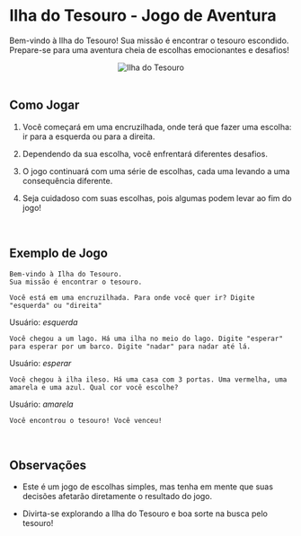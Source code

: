 # Ilha do Tesouro - Jogo de Aventura

Bem-vindo à Ilha do Tesouro! Sua missão é encontrar o tesouro escondido. Prepare-se para uma aventura cheia de escolhas emocionantes e desafios!

<div align="center">   <img src="https://mais.opovo.com.br/_midias/gif/2023/08/16/ninjala_ninjala_season6trailer-23036129.gif" alt="Ilha do Tesouro"> </div>

<br>

## Como Jogar

1. Você começará em uma encruzilhada, onde terá que fazer uma escolha: ir para a esquerda ou para a direita.

2. Dependendo da sua escolha, você enfrentará diferentes desafios.

3. O jogo continuará com uma série de escolhas, cada uma levando a uma consequência diferente.

4. Seja cuidadoso com suas escolhas, pois algumas podem levar ao fim do jogo!

<br>

## Exemplo de Jogo

```
Bem-vindo à Ilha do Tesouro.
Sua missão é encontrar o tesouro.

Você está em uma encruzilhada. Para onde você quer ir? Digite "esquerda" ou "direita"
```

Usuário: *esquerda*

```
Você chegou a um lago. Há uma ilha no meio do lago. Digite "esperar" para esperar por um barco. Digite "nadar" para nadar até lá.
```

Usuário: *esperar*

```
Você chegou à ilha ileso. Há uma casa com 3 portas. Uma vermelha, uma amarela e uma azul. Qual cor você escolhe?
```

Usuário: *amarela*

```
Você encontrou o tesouro! Você venceu!
```

<br>

## Observações

- Este é um jogo de escolhas simples, mas tenha em mente que suas decisões afetarão diretamente o resultado do jogo.

- Divirta-se explorando a Ilha do Tesouro e boa sorte na busca pelo tesouro!